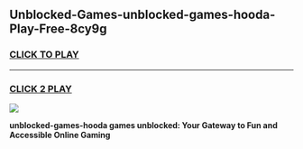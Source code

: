 
## Unblocked-Games-unblocked-games-hooda-Play-Free-8cy9g
<h3>
<a href="https://premium76.site?title=unblocked-games-hooda&ref=09A">CLICK TO PLAY</a></h3>
<hr>

<h3>
<a href="https://premium76.site?title=unblocked-games-hooda&ref=09A">CLICK 2 PLAY</a>
  
</h3>

<a href="https://premium76.site?title=unblocked-games-hooda&ref=09A"><img src="https://clearcache.store/games.png"></a>


**unblocked-games-hooda games unblocked: Your Gateway to Fun and Accessible Online Gaming**
